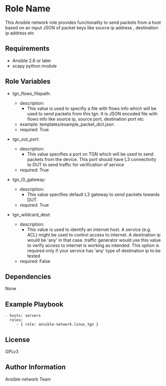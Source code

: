 Role Name
=========

This Ansible network role provides functionality to send packets from a host based on an input JSON of packet keys like source ip address , destination ip address etc

Requirements
------------

- Ansible 2.6 or later
- scapy python module

Role Variables
--------------

- tgn_flows_filepath:
    - description:
      - This value is used to specifiy a file with flows info which will be used
        to send packets from this tgn. It is JSON encoded file with flows info
        like source ip, source port, destination port etc
    - example: templates/example_packet_dict.json
    - required: True

-  tgn_out_port:
    - description:
      - This value specifies a port on TGN which will be used to send packets
        from the device. This port should have L3 connectivity to DUT to send
        traffic for verification of service
    - required: True
  
- tgn_l3_gateway:
    - description:
      - This value specifies default L3 gateway to send packets towards DUT.
    - required: True

- tgn_wildcard_dest:
    - description:
      - This value is used to identify an internet host. A service (e.g. ACL) might be
        used to control access to internet. A destination ip would be 'any' in that case.
        traffic generator would use this value to verify access to internet is working as
        intended. This option is required only if your service has 'any' type of destination
        ip to be tested
    - required: False

Dependencies
------------

None

Example Playbook
----------------
    - hosts: servers
      roles:
         - { role: ansible-network.linux_tgn }

License
-------

GPLv3

Author Information
------------------

Ansible network Team
